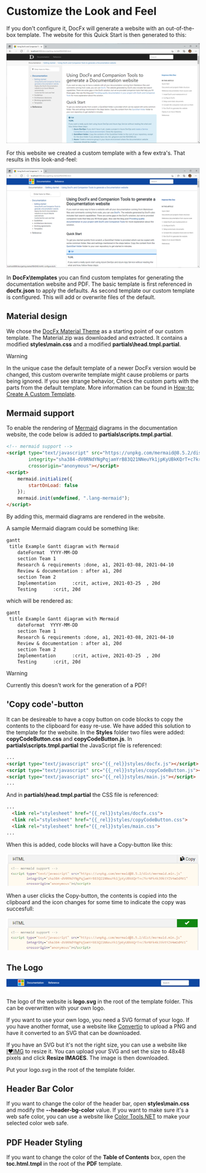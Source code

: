 # Customize the Look and Feel

If you don't configure it, DocFx will generate a website with an out-of-the-box template. The website for this Quick Start is then generated to this:

![Default Template](../../.attachments/templates-standard.png)

For this website we created a custom template with a few extra's. That results in this look-and-feel:

![Default Template](../../.attachments/templates-custom.png)

In **DocFx\templates** you can find custom templates for generating the documentation website and PDF. The basic template is first referenced in **docfx.json** to apply the defaults. As second template our custom template is configured. This will add or overwrite files of the default.

## Material design

We chose the [DocFx Material Theme](https://ovasquez.github.io/docfx-material/) as a starting point of our custom template. The Material.zip was downloaded and extracted. It contains a modified **styles\main.css** and a modified **partials\head.tmpl.partial**.

> [!WARNING]
>
> In the unique case the default template of a newer DocFx version would be changed, this custom overwrite template might cause problems or parts being ignored. If you see strange behavior, Check the custom parts with the parts from the default template. More information can be found in [How-to: Create A Custom Template](https://dotnet.github.io/docfx/tutorial/howto_create_custom_template.html).

## Mermaid support

To enable the rendering of [Mermaid](https://mermaid-js.github.io/mermaid/#/) diagrams in the documentation website, the code below is added to **partials\scripts.tmpl.partial**.

```html
<!-- mermaid support -->
<script type="text/javascript" src="https://unpkg.com/mermaid@8.5.2/dist/mermaid.min.js"
        integrity="sha384-dV0RNdYNgPqjamYrB83Q21NNeuYk1jpKyUBkKQrT+c7krNFk4k39ktYZV4mOdMV1"
        crossorigin="anonymous"></script>
<script>
    mermaid.initialize({
        startOnLoad: false
    });
    mermaid.init(undefined, ".lang-mermaid");
</script>
```

By adding this, mermaid diagrams are rendered in the website.

A sample Mermaid diagram could be something like:

<!-- markdownlint-disable MD040 -->
````
gantt
 title Example Gantt diagram with Mermaid
    dateFormat  YYYY-MM-DD
    section Team 1
    Research & requirements :done, a1, 2021-03-08, 2021-04-10
    Review & documentation : after a1, 20d
    section Team 2
    Implementation      :crit, active, 2021-03-25  , 20d
    Testing      :crit, 20d
````
<!-- markdownlint-enable MD040 -->

which will be rendered as:

```mermaid
gantt
 title Example Gantt diagram with Mermaid
    dateFormat  YYYY-MM-DD
    section Team 1
    Research & requirements :done, a1, 2021-03-08, 2021-04-10
    Review & documentation : after a1, 20d
    section Team 2
    Implementation      :crit, active, 2021-03-25  , 20d
    Testing      :crit, 20d
```

> [!WARNING]
>
> Currently this doesn't work for the generation of a PDF!

## 'Copy code'-button

It can be desireable to have a copy button on code blocks to copy the contents to the clipboard for easy re-use. We have added this solution to the template for the website. In the **Styles** folder two files were added: **copyCodeButton.css** and **copyCodeButton.js**. In **partials\scripts.tmpl.partial** the JavaScript file is referenced:

```html
...
<script type="text/javascript" src="{{_rel}}styles/docfx.js"></script>
<script type="text/javascript" src="{{_rel}}styles/copyCodeButton.js"></script>
<script type="text/javascript" src="{{_rel}}styles/main.js"></script>
...
```

And in **partials\head.tmpl.partial** the CSS file is referenced:

```html
...
  <link rel="stylesheet" href="{{_rel}}styles/docfx.css">
  <link rel="stylesheet" href="{{_rel}}styles/copyCodeButton.css">
  <link rel="stylesheet" href="{{_rel}}styles/main.css">
...
```

When this is added, code blocks will have a Copy-button like this:

![Copy button](../../.attachments/copy-code-button.png)

When a user clicks the Copy-button, the contents is copied into the clipboard and the icon changes for some time to indicate the copy was succesfull:

![Copy button](../../.attachments/copy-code-button-copied.png)

## The Logo

![Website logo](../../.attachments/website-logo.png)

The logo of the website is **logo.svg** in the root of the template folder. This can be overwritten with your own logo.

If you want to use your own logo, you need a SVG format of your logo. If you have another format, use a website like [Convertio](https://convertio.co/png-svg/) to upload a PNG and have it converted to an SVG that can be downloaded.

If you have an SVG but it's not the right size, you can use a website like [I♥️IMG](https://www.iloveimg.com/resize-image/resize-svg) to resize it. You can upload your SVG and set the size to 48x48 pixels and click **Resize IMAGES**. The image is then downloaded.

Put your logo.svg in the root of the template folder.

## Header Bar Color

If you want to change the color of the header bar, open **styles\main.css** and modify the **--header-bg-color** value. If you want to make sure it's a web safe color, you can use a website like [Color Tools.NET](https://www.colortools.net/color_make_web-safe.html) to make your selected color web safe.

## PDF Header Styling

If you want to change the color of the **Table of Contents** box, open the **toc.html.tmpl** in the root of the **PDF** template.
